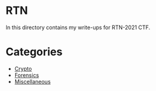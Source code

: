 **RTN**
==========
In this directory contains my write-ups for RTN-2021 CTF.

**Categories**
==========
- [Crypto](Crypto)
- [Forensics](Forensics)
- [Miscellaneous](Miscellaneous)